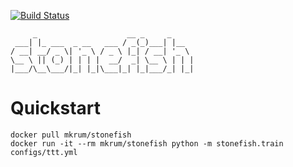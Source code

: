 [![Build Status](https://app.travis-ci.com/mkrum/stonefish.svg?branch=main)](https://app.travis-ci.com/mkrum/stonefish)
```
     _                    __ _     _     
 ___| |_ ___  _ __   ___ / _(_)___| |__  
/ __| __/ _ \| '_ \ / _ \ |_| / __| '_ \ 
\__ \ || (_) | | | |  __/  _| \__ \ | | |
|___/\__\___/|_| |_|\___|_| |_|___/_| |_|
```

# Quickstart
```
docker pull mkrum/stonefish
docker run -it --rm mkrum/stonefish python -m stonefish.train configs/ttt.yml
```
